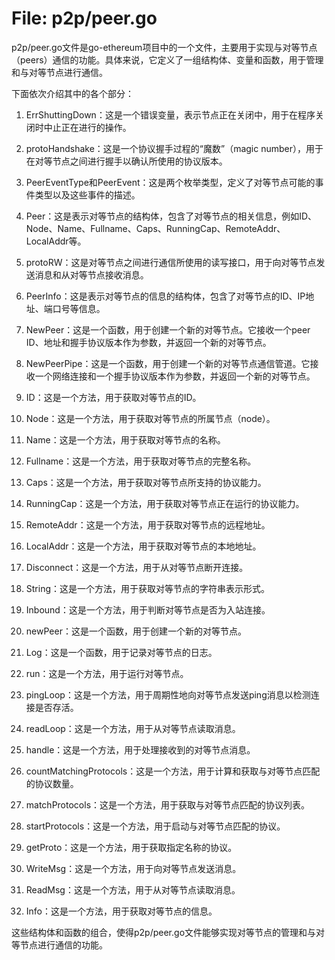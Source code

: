 # File: p2p/peer.go

p2p/peer.go文件是go-ethereum项目中的一个文件，主要用于实现与对等节点（peers）通信的功能。具体来说，它定义了一组结构体、变量和函数，用于管理和与对等节点进行通信。

下面依次介绍其中的各个部分：

1. ErrShuttingDown：这是一个错误变量，表示节点正在关闭中，用于在程序关闭时中止正在进行的操作。

2. protoHandshake：这是一个协议握手过程的“魔数”（magic number），用于在对等节点之间进行握手以确认所使用的协议版本。

3. PeerEventType和PeerEvent：这是两个枚举类型，定义了对等节点可能的事件类型以及这些事件的描述。

4. Peer：这是表示对等节点的结构体，包含了对等节点的相关信息，例如ID、Node、Name、Fullname、Caps、RunningCap、RemoteAddr、LocalAddr等。

5. protoRW：这是对等节点之间进行通信所使用的读写接口，用于向对等节点发送消息和从对等节点接收消息。

6. PeerInfo：这是表示对等节点的信息的结构体，包含了对等节点的ID、IP地址、端口号等信息。

7. NewPeer：这是一个函数，用于创建一个新的对等节点。它接收一个peer ID、地址和握手协议版本作为参数，并返回一个新的对等节点。

8. NewPeerPipe：这是一个函数，用于创建一个新的对等节点通信管道。它接收一个网络连接和一个握手协议版本作为参数，并返回一个新的对等节点。

9. ID：这是一个方法，用于获取对等节点的ID。

10. Node：这是一个方法，用于获取对等节点的所属节点（node）。

11. Name：这是一个方法，用于获取对等节点的名称。

12. Fullname：这是一个方法，用于获取对等节点的完整名称。

13. Caps：这是一个方法，用于获取对等节点所支持的协议能力。

14. RunningCap：这是一个方法，用于获取对等节点正在运行的协议能力。

15. RemoteAddr：这是一个方法，用于获取对等节点的远程地址。

16. LocalAddr：这是一个方法，用于获取对等节点的本地地址。

17. Disconnect：这是一个方法，用于从对等节点断开连接。

18. String：这是一个方法，用于获取对等节点的字符串表示形式。

19. Inbound：这是一个方法，用于判断对等节点是否为入站连接。

20. newPeer：这是一个函数，用于创建一个新的对等节点。

21. Log：这是一个函数，用于记录对等节点的日志。

22. run：这是一个方法，用于运行对等节点。

23. pingLoop：这是一个方法，用于周期性地向对等节点发送ping消息以检测连接是否存活。

24. readLoop：这是一个方法，用于从对等节点读取消息。

25. handle：这是一个方法，用于处理接收到的对等节点消息。

26. countMatchingProtocols：这是一个方法，用于计算和获取与对等节点匹配的协议数量。

27. matchProtocols：这是一个方法，用于获取与对等节点匹配的协议列表。

28. startProtocols：这是一个方法，用于启动与对等节点匹配的协议。

29. getProto：这是一个方法，用于获取指定名称的协议。

30. WriteMsg：这是一个方法，用于向对等节点发送消息。

31. ReadMsg：这是一个方法，用于从对等节点读取消息。

32. Info：这是一个方法，用于获取对等节点的信息。

这些结构体和函数的组合，使得p2p/peer.go文件能够实现对等节点的管理和与对等节点进行通信的功能。

